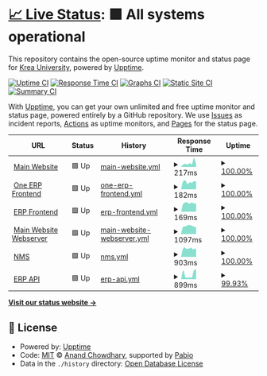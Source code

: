 # [📈 Live Status](https://statuspage.krea.edu.in): <!--live status--> **🟩 All systems operational**

This repository contains the open-source uptime monitor and status page for [Krea University](https://statuspage.krea.edu.in), powered by [Upptime](https://github.com/upptime/upptime).

[![Uptime CI](https://github.com/Krea-University/upptime/workflows/Uptime%20CI/badge.svg)](https://github.com/Krea-University/upptime/actions?query=workflow%3A%22Uptime+CI%22)
[![Response Time CI](https://github.com/Krea-University/upptime/workflows/Response%20Time%20CI/badge.svg)](https://github.com/Krea-University/upptime/actions?query=workflow%3A%22Response+Time+CI%22)
[![Graphs CI](https://github.com/Krea-University/upptime/workflows/Graphs%20CI/badge.svg)](https://github.com/Krea-University/upptime/actions?query=workflow%3A%22Graphs+CI%22)
[![Static Site CI](https://github.com/Krea-University/upptime/workflows/Static%20Site%20CI/badge.svg)](https://github.com/Krea-University/upptime/actions?query=workflow%3A%22Static+Site+CI%22)
[![Summary CI](https://github.com/Krea-University/upptime/workflows/Summary%20CI/badge.svg)](https://github.com/Krea-University/upptime/actions?query=workflow%3A%22Summary+CI%22)

With [Upptime](https://upptime.js.org), you can get your own unlimited and free uptime monitor and status page, powered entirely by a GitHub repository. We use [Issues](https://github.com/Krea-University/upptime/issues) as incident reports, [Actions](https://github.com/Krea-University/upptime/actions) as uptime monitors, and [Pages](https://statuspage.krea.edu.in) for the status page.

<!--start: status pages-->
<!-- This summary is generated by Upptime (https://github.com/upptime/upptime) -->
<!-- Do not edit this manually, your changes will be overwritten -->
<!-- prettier-ignore -->
| URL | Status | History | Response Time | Uptime |
| --- | ------ | ------- | ------------- | ------ |
| <img alt="" src="https://icons.duckduckgo.com/ip3/krea.edu.in.ico" height="13"> [Main Website](https://krea.edu.in) | 🟩 Up | [main-website.yml](https://github.com/Krea-University/upptime/commits/HEAD/history/main-website.yml) | <details><summary><img alt="Response time graph" src="./graphs/main-website/response-time-week.png" height="20"> 217ms</summary><br><a href="https://statuspage.krea.edu.in/history/main-website"><img alt="Response time 201" src="https://img.shields.io/endpoint?url=https%3A%2F%2Fraw.githubusercontent.com%2FKrea-University%2Fupptime%2FHEAD%2Fapi%2Fmain-website%2Fresponse-time.json"></a><br><a href="https://statuspage.krea.edu.in/history/main-website"><img alt="24-hour response time 176" src="https://img.shields.io/endpoint?url=https%3A%2F%2Fraw.githubusercontent.com%2FKrea-University%2Fupptime%2FHEAD%2Fapi%2Fmain-website%2Fresponse-time-day.json"></a><br><a href="https://statuspage.krea.edu.in/history/main-website"><img alt="7-day response time 217" src="https://img.shields.io/endpoint?url=https%3A%2F%2Fraw.githubusercontent.com%2FKrea-University%2Fupptime%2FHEAD%2Fapi%2Fmain-website%2Fresponse-time-week.json"></a><br><a href="https://statuspage.krea.edu.in/history/main-website"><img alt="30-day response time 194" src="https://img.shields.io/endpoint?url=https%3A%2F%2Fraw.githubusercontent.com%2FKrea-University%2Fupptime%2FHEAD%2Fapi%2Fmain-website%2Fresponse-time-month.json"></a><br><a href="https://statuspage.krea.edu.in/history/main-website"><img alt="1-year response time 201" src="https://img.shields.io/endpoint?url=https%3A%2F%2Fraw.githubusercontent.com%2FKrea-University%2Fupptime%2FHEAD%2Fapi%2Fmain-website%2Fresponse-time-year.json"></a></details> | <details><summary><a href="https://statuspage.krea.edu.in/history/main-website">100.00%</a></summary><a href="https://statuspage.krea.edu.in/history/main-website"><img alt="All-time uptime 100.00%" src="https://img.shields.io/endpoint?url=https%3A%2F%2Fraw.githubusercontent.com%2FKrea-University%2Fupptime%2FHEAD%2Fapi%2Fmain-website%2Fuptime.json"></a><br><a href="https://statuspage.krea.edu.in/history/main-website"><img alt="24-hour uptime 100.00%" src="https://img.shields.io/endpoint?url=https%3A%2F%2Fraw.githubusercontent.com%2FKrea-University%2Fupptime%2FHEAD%2Fapi%2Fmain-website%2Fuptime-day.json"></a><br><a href="https://statuspage.krea.edu.in/history/main-website"><img alt="7-day uptime 100.00%" src="https://img.shields.io/endpoint?url=https%3A%2F%2Fraw.githubusercontent.com%2FKrea-University%2Fupptime%2FHEAD%2Fapi%2Fmain-website%2Fuptime-week.json"></a><br><a href="https://statuspage.krea.edu.in/history/main-website"><img alt="30-day uptime 100.00%" src="https://img.shields.io/endpoint?url=https%3A%2F%2Fraw.githubusercontent.com%2FKrea-University%2Fupptime%2FHEAD%2Fapi%2Fmain-website%2Fuptime-month.json"></a><br><a href="https://statuspage.krea.edu.in/history/main-website"><img alt="1-year uptime 100.00%" src="https://img.shields.io/endpoint?url=https%3A%2F%2Fraw.githubusercontent.com%2FKrea-University%2Fupptime%2FHEAD%2Fapi%2Fmain-website%2Fuptime-year.json"></a></details>
| <img alt="" src="https://icons.duckduckgo.com/ip3/oneerp.krea.edu.in.ico" height="13"> [One ERP Frontend](https://oneerp.krea.edu.in) | 🟩 Up | [one-erp-frontend.yml](https://github.com/Krea-University/upptime/commits/HEAD/history/one-erp-frontend.yml) | <details><summary><img alt="Response time graph" src="./graphs/one-erp-frontend/response-time-week.png" height="20"> 182ms</summary><br><a href="https://statuspage.krea.edu.in/history/one-erp-frontend"><img alt="Response time 182" src="https://img.shields.io/endpoint?url=https%3A%2F%2Fraw.githubusercontent.com%2FKrea-University%2Fupptime%2FHEAD%2Fapi%2Fone-erp-frontend%2Fresponse-time.json"></a><br><a href="https://statuspage.krea.edu.in/history/one-erp-frontend"><img alt="24-hour response time 196" src="https://img.shields.io/endpoint?url=https%3A%2F%2Fraw.githubusercontent.com%2FKrea-University%2Fupptime%2FHEAD%2Fapi%2Fone-erp-frontend%2Fresponse-time-day.json"></a><br><a href="https://statuspage.krea.edu.in/history/one-erp-frontend"><img alt="7-day response time 182" src="https://img.shields.io/endpoint?url=https%3A%2F%2Fraw.githubusercontent.com%2FKrea-University%2Fupptime%2FHEAD%2Fapi%2Fone-erp-frontend%2Fresponse-time-week.json"></a><br><a href="https://statuspage.krea.edu.in/history/one-erp-frontend"><img alt="30-day response time 211" src="https://img.shields.io/endpoint?url=https%3A%2F%2Fraw.githubusercontent.com%2FKrea-University%2Fupptime%2FHEAD%2Fapi%2Fone-erp-frontend%2Fresponse-time-month.json"></a><br><a href="https://statuspage.krea.edu.in/history/one-erp-frontend"><img alt="1-year response time 182" src="https://img.shields.io/endpoint?url=https%3A%2F%2Fraw.githubusercontent.com%2FKrea-University%2Fupptime%2FHEAD%2Fapi%2Fone-erp-frontend%2Fresponse-time-year.json"></a></details> | <details><summary><a href="https://statuspage.krea.edu.in/history/one-erp-frontend">100.00%</a></summary><a href="https://statuspage.krea.edu.in/history/one-erp-frontend"><img alt="All-time uptime 100.00%" src="https://img.shields.io/endpoint?url=https%3A%2F%2Fraw.githubusercontent.com%2FKrea-University%2Fupptime%2FHEAD%2Fapi%2Fone-erp-frontend%2Fuptime.json"></a><br><a href="https://statuspage.krea.edu.in/history/one-erp-frontend"><img alt="24-hour uptime 100.00%" src="https://img.shields.io/endpoint?url=https%3A%2F%2Fraw.githubusercontent.com%2FKrea-University%2Fupptime%2FHEAD%2Fapi%2Fone-erp-frontend%2Fuptime-day.json"></a><br><a href="https://statuspage.krea.edu.in/history/one-erp-frontend"><img alt="7-day uptime 100.00%" src="https://img.shields.io/endpoint?url=https%3A%2F%2Fraw.githubusercontent.com%2FKrea-University%2Fupptime%2FHEAD%2Fapi%2Fone-erp-frontend%2Fuptime-week.json"></a><br><a href="https://statuspage.krea.edu.in/history/one-erp-frontend"><img alt="30-day uptime 100.00%" src="https://img.shields.io/endpoint?url=https%3A%2F%2Fraw.githubusercontent.com%2FKrea-University%2Fupptime%2FHEAD%2Fapi%2Fone-erp-frontend%2Fuptime-month.json"></a><br><a href="https://statuspage.krea.edu.in/history/one-erp-frontend"><img alt="1-year uptime 100.00%" src="https://img.shields.io/endpoint?url=https%3A%2F%2Fraw.githubusercontent.com%2FKrea-University%2Fupptime%2FHEAD%2Fapi%2Fone-erp-frontend%2Fuptime-year.json"></a></details>
| <img alt="" src="https://icons.duckduckgo.com/ip3/erp.krea.edu.in.ico" height="13"> [ERP Frontend](https://erp.krea.edu.in) | 🟩 Up | [erp-frontend.yml](https://github.com/Krea-University/upptime/commits/HEAD/history/erp-frontend.yml) | <details><summary><img alt="Response time graph" src="./graphs/erp-frontend/response-time-week.png" height="20"> 169ms</summary><br><a href="https://statuspage.krea.edu.in/history/erp-frontend"><img alt="Response time 178" src="https://img.shields.io/endpoint?url=https%3A%2F%2Fraw.githubusercontent.com%2FKrea-University%2Fupptime%2FHEAD%2Fapi%2Ferp-frontend%2Fresponse-time.json"></a><br><a href="https://statuspage.krea.edu.in/history/erp-frontend"><img alt="24-hour response time 166" src="https://img.shields.io/endpoint?url=https%3A%2F%2Fraw.githubusercontent.com%2FKrea-University%2Fupptime%2FHEAD%2Fapi%2Ferp-frontend%2Fresponse-time-day.json"></a><br><a href="https://statuspage.krea.edu.in/history/erp-frontend"><img alt="7-day response time 169" src="https://img.shields.io/endpoint?url=https%3A%2F%2Fraw.githubusercontent.com%2FKrea-University%2Fupptime%2FHEAD%2Fapi%2Ferp-frontend%2Fresponse-time-week.json"></a><br><a href="https://statuspage.krea.edu.in/history/erp-frontend"><img alt="30-day response time 170" src="https://img.shields.io/endpoint?url=https%3A%2F%2Fraw.githubusercontent.com%2FKrea-University%2Fupptime%2FHEAD%2Fapi%2Ferp-frontend%2Fresponse-time-month.json"></a><br><a href="https://statuspage.krea.edu.in/history/erp-frontend"><img alt="1-year response time 178" src="https://img.shields.io/endpoint?url=https%3A%2F%2Fraw.githubusercontent.com%2FKrea-University%2Fupptime%2FHEAD%2Fapi%2Ferp-frontend%2Fresponse-time-year.json"></a></details> | <details><summary><a href="https://statuspage.krea.edu.in/history/erp-frontend">100.00%</a></summary><a href="https://statuspage.krea.edu.in/history/erp-frontend"><img alt="All-time uptime 100.00%" src="https://img.shields.io/endpoint?url=https%3A%2F%2Fraw.githubusercontent.com%2FKrea-University%2Fupptime%2FHEAD%2Fapi%2Ferp-frontend%2Fuptime.json"></a><br><a href="https://statuspage.krea.edu.in/history/erp-frontend"><img alt="24-hour uptime 100.00%" src="https://img.shields.io/endpoint?url=https%3A%2F%2Fraw.githubusercontent.com%2FKrea-University%2Fupptime%2FHEAD%2Fapi%2Ferp-frontend%2Fuptime-day.json"></a><br><a href="https://statuspage.krea.edu.in/history/erp-frontend"><img alt="7-day uptime 100.00%" src="https://img.shields.io/endpoint?url=https%3A%2F%2Fraw.githubusercontent.com%2FKrea-University%2Fupptime%2FHEAD%2Fapi%2Ferp-frontend%2Fuptime-week.json"></a><br><a href="https://statuspage.krea.edu.in/history/erp-frontend"><img alt="30-day uptime 100.00%" src="https://img.shields.io/endpoint?url=https%3A%2F%2Fraw.githubusercontent.com%2FKrea-University%2Fupptime%2FHEAD%2Fapi%2Ferp-frontend%2Fuptime-month.json"></a><br><a href="https://statuspage.krea.edu.in/history/erp-frontend"><img alt="1-year uptime 100.00%" src="https://img.shields.io/endpoint?url=https%3A%2F%2Fraw.githubusercontent.com%2FKrea-University%2Fupptime%2FHEAD%2Fapi%2Ferp-frontend%2Fuptime-year.json"></a></details>
| <img alt="" src="https://icons.duckduckgo.com/ip3/hostinger.krea.edu.in.ico" height="13"> [Main Website Webserver](https://hostinger.krea.edu.in) | 🟩 Up | [main-website-webserver.yml](https://github.com/Krea-University/upptime/commits/HEAD/history/main-website-webserver.yml) | <details><summary><img alt="Response time graph" src="./graphs/main-website-webserver/response-time-week.png" height="20"> 1097ms</summary><br><a href="https://statuspage.krea.edu.in/history/main-website-webserver"><img alt="Response time 1090" src="https://img.shields.io/endpoint?url=https%3A%2F%2Fraw.githubusercontent.com%2FKrea-University%2Fupptime%2FHEAD%2Fapi%2Fmain-website-webserver%2Fresponse-time.json"></a><br><a href="https://statuspage.krea.edu.in/history/main-website-webserver"><img alt="24-hour response time 990" src="https://img.shields.io/endpoint?url=https%3A%2F%2Fraw.githubusercontent.com%2FKrea-University%2Fupptime%2FHEAD%2Fapi%2Fmain-website-webserver%2Fresponse-time-day.json"></a><br><a href="https://statuspage.krea.edu.in/history/main-website-webserver"><img alt="7-day response time 1097" src="https://img.shields.io/endpoint?url=https%3A%2F%2Fraw.githubusercontent.com%2FKrea-University%2Fupptime%2FHEAD%2Fapi%2Fmain-website-webserver%2Fresponse-time-week.json"></a><br><a href="https://statuspage.krea.edu.in/history/main-website-webserver"><img alt="30-day response time 1101" src="https://img.shields.io/endpoint?url=https%3A%2F%2Fraw.githubusercontent.com%2FKrea-University%2Fupptime%2FHEAD%2Fapi%2Fmain-website-webserver%2Fresponse-time-month.json"></a><br><a href="https://statuspage.krea.edu.in/history/main-website-webserver"><img alt="1-year response time 1090" src="https://img.shields.io/endpoint?url=https%3A%2F%2Fraw.githubusercontent.com%2FKrea-University%2Fupptime%2FHEAD%2Fapi%2Fmain-website-webserver%2Fresponse-time-year.json"></a></details> | <details><summary><a href="https://statuspage.krea.edu.in/history/main-website-webserver">100.00%</a></summary><a href="https://statuspage.krea.edu.in/history/main-website-webserver"><img alt="All-time uptime 99.95%" src="https://img.shields.io/endpoint?url=https%3A%2F%2Fraw.githubusercontent.com%2FKrea-University%2Fupptime%2FHEAD%2Fapi%2Fmain-website-webserver%2Fuptime.json"></a><br><a href="https://statuspage.krea.edu.in/history/main-website-webserver"><img alt="24-hour uptime 100.00%" src="https://img.shields.io/endpoint?url=https%3A%2F%2Fraw.githubusercontent.com%2FKrea-University%2Fupptime%2FHEAD%2Fapi%2Fmain-website-webserver%2Fuptime-day.json"></a><br><a href="https://statuspage.krea.edu.in/history/main-website-webserver"><img alt="7-day uptime 100.00%" src="https://img.shields.io/endpoint?url=https%3A%2F%2Fraw.githubusercontent.com%2FKrea-University%2Fupptime%2FHEAD%2Fapi%2Fmain-website-webserver%2Fuptime-week.json"></a><br><a href="https://statuspage.krea.edu.in/history/main-website-webserver"><img alt="30-day uptime 100.00%" src="https://img.shields.io/endpoint?url=https%3A%2F%2Fraw.githubusercontent.com%2FKrea-University%2Fupptime%2FHEAD%2Fapi%2Fmain-website-webserver%2Fuptime-month.json"></a><br><a href="https://statuspage.krea.edu.in/history/main-website-webserver"><img alt="1-year uptime 99.95%" src="https://img.shields.io/endpoint?url=https%3A%2F%2Fraw.githubusercontent.com%2FKrea-University%2Fupptime%2FHEAD%2Fapi%2Fmain-website-webserver%2Fuptime-year.json"></a></details>
| <img alt="" src="https://icons.duckduckgo.com/ip3/sc-nms.krea.edu.in.ico" height="13"> [NMS](https://sc-nms.krea.edu.in) | 🟩 Up | [nms.yml](https://github.com/Krea-University/upptime/commits/HEAD/history/nms.yml) | <details><summary><img alt="Response time graph" src="./graphs/nms/response-time-week.png" height="20"> 903ms</summary><br><a href="https://statuspage.krea.edu.in/history/nms"><img alt="Response time 974" src="https://img.shields.io/endpoint?url=https%3A%2F%2Fraw.githubusercontent.com%2FKrea-University%2Fupptime%2FHEAD%2Fapi%2Fnms%2Fresponse-time.json"></a><br><a href="https://statuspage.krea.edu.in/history/nms"><img alt="24-hour response time 668" src="https://img.shields.io/endpoint?url=https%3A%2F%2Fraw.githubusercontent.com%2FKrea-University%2Fupptime%2FHEAD%2Fapi%2Fnms%2Fresponse-time-day.json"></a><br><a href="https://statuspage.krea.edu.in/history/nms"><img alt="7-day response time 903" src="https://img.shields.io/endpoint?url=https%3A%2F%2Fraw.githubusercontent.com%2FKrea-University%2Fupptime%2FHEAD%2Fapi%2Fnms%2Fresponse-time-week.json"></a><br><a href="https://statuspage.krea.edu.in/history/nms"><img alt="30-day response time 984" src="https://img.shields.io/endpoint?url=https%3A%2F%2Fraw.githubusercontent.com%2FKrea-University%2Fupptime%2FHEAD%2Fapi%2Fnms%2Fresponse-time-month.json"></a><br><a href="https://statuspage.krea.edu.in/history/nms"><img alt="1-year response time 974" src="https://img.shields.io/endpoint?url=https%3A%2F%2Fraw.githubusercontent.com%2FKrea-University%2Fupptime%2FHEAD%2Fapi%2Fnms%2Fresponse-time-year.json"></a></details> | <details><summary><a href="https://statuspage.krea.edu.in/history/nms">100.00%</a></summary><a href="https://statuspage.krea.edu.in/history/nms"><img alt="All-time uptime 100.00%" src="https://img.shields.io/endpoint?url=https%3A%2F%2Fraw.githubusercontent.com%2FKrea-University%2Fupptime%2FHEAD%2Fapi%2Fnms%2Fuptime.json"></a><br><a href="https://statuspage.krea.edu.in/history/nms"><img alt="24-hour uptime 100.00%" src="https://img.shields.io/endpoint?url=https%3A%2F%2Fraw.githubusercontent.com%2FKrea-University%2Fupptime%2FHEAD%2Fapi%2Fnms%2Fuptime-day.json"></a><br><a href="https://statuspage.krea.edu.in/history/nms"><img alt="7-day uptime 100.00%" src="https://img.shields.io/endpoint?url=https%3A%2F%2Fraw.githubusercontent.com%2FKrea-University%2Fupptime%2FHEAD%2Fapi%2Fnms%2Fuptime-week.json"></a><br><a href="https://statuspage.krea.edu.in/history/nms"><img alt="30-day uptime 100.00%" src="https://img.shields.io/endpoint?url=https%3A%2F%2Fraw.githubusercontent.com%2FKrea-University%2Fupptime%2FHEAD%2Fapi%2Fnms%2Fuptime-month.json"></a><br><a href="https://statuspage.krea.edu.in/history/nms"><img alt="1-year uptime 100.00%" src="https://img.shields.io/endpoint?url=https%3A%2F%2Fraw.githubusercontent.com%2FKrea-University%2Fupptime%2FHEAD%2Fapi%2Fnms%2Fuptime-year.json"></a></details>
| <img alt="" src="https://icons.duckduckgo.com/ip3/api.erp.krea.edu.in.ico" height="13"> [ERP API](https://api.erp.krea.edu.in/heartbeat) | 🟩 Up | [erp-api.yml](https://github.com/Krea-University/upptime/commits/HEAD/history/erp-api.yml) | <details><summary><img alt="Response time graph" src="./graphs/erp-api/response-time-week.png" height="20"> 899ms</summary><br><a href="https://statuspage.krea.edu.in/history/erp-api"><img alt="Response time 906" src="https://img.shields.io/endpoint?url=https%3A%2F%2Fraw.githubusercontent.com%2FKrea-University%2Fupptime%2FHEAD%2Fapi%2Ferp-api%2Fresponse-time.json"></a><br><a href="https://statuspage.krea.edu.in/history/erp-api"><img alt="24-hour response time 1168" src="https://img.shields.io/endpoint?url=https%3A%2F%2Fraw.githubusercontent.com%2FKrea-University%2Fupptime%2FHEAD%2Fapi%2Ferp-api%2Fresponse-time-day.json"></a><br><a href="https://statuspage.krea.edu.in/history/erp-api"><img alt="7-day response time 899" src="https://img.shields.io/endpoint?url=https%3A%2F%2Fraw.githubusercontent.com%2FKrea-University%2Fupptime%2FHEAD%2Fapi%2Ferp-api%2Fresponse-time-week.json"></a><br><a href="https://statuspage.krea.edu.in/history/erp-api"><img alt="30-day response time 732" src="https://img.shields.io/endpoint?url=https%3A%2F%2Fraw.githubusercontent.com%2FKrea-University%2Fupptime%2FHEAD%2Fapi%2Ferp-api%2Fresponse-time-month.json"></a><br><a href="https://statuspage.krea.edu.in/history/erp-api"><img alt="1-year response time 906" src="https://img.shields.io/endpoint?url=https%3A%2F%2Fraw.githubusercontent.com%2FKrea-University%2Fupptime%2FHEAD%2Fapi%2Ferp-api%2Fresponse-time-year.json"></a></details> | <details><summary><a href="https://statuspage.krea.edu.in/history/erp-api">99.93%</a></summary><a href="https://statuspage.krea.edu.in/history/erp-api"><img alt="All-time uptime 100.00%" src="https://img.shields.io/endpoint?url=https%3A%2F%2Fraw.githubusercontent.com%2FKrea-University%2Fupptime%2FHEAD%2Fapi%2Ferp-api%2Fuptime.json"></a><br><a href="https://statuspage.krea.edu.in/history/erp-api"><img alt="24-hour uptime 99.53%" src="https://img.shields.io/endpoint?url=https%3A%2F%2Fraw.githubusercontent.com%2FKrea-University%2Fupptime%2FHEAD%2Fapi%2Ferp-api%2Fuptime-day.json"></a><br><a href="https://statuspage.krea.edu.in/history/erp-api"><img alt="7-day uptime 99.93%" src="https://img.shields.io/endpoint?url=https%3A%2F%2Fraw.githubusercontent.com%2FKrea-University%2Fupptime%2FHEAD%2Fapi%2Ferp-api%2Fuptime-week.json"></a><br><a href="https://statuspage.krea.edu.in/history/erp-api"><img alt="30-day uptime 99.98%" src="https://img.shields.io/endpoint?url=https%3A%2F%2Fraw.githubusercontent.com%2FKrea-University%2Fupptime%2FHEAD%2Fapi%2Ferp-api%2Fuptime-month.json"></a><br><a href="https://statuspage.krea.edu.in/history/erp-api"><img alt="1-year uptime 100.00%" src="https://img.shields.io/endpoint?url=https%3A%2F%2Fraw.githubusercontent.com%2FKrea-University%2Fupptime%2FHEAD%2Fapi%2Ferp-api%2Fuptime-year.json"></a></details>

<!--end: status pages-->

[**Visit our status website →**](https://statuspage.krea.edu.in)

## 📄 License

- Powered by: [Upptime](https://github.com/upptime/upptime)
- Code: [MIT](./LICENSE) © [Anand Chowdhary](https://anandchowdhary.com), supported by [Pabio](https://pabio.com)
- Data in the `./history` directory: [Open Database License](https://opendatacommons.org/licenses/odbl/1-0/)
